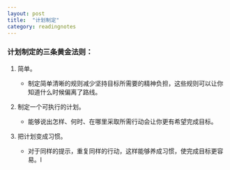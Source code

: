 ```yaml
---
layout: post
title:  "计划制定"
category: readingnotes
---
```


### 计划制定的三条黄金法则：

1. 简单。

	- 制定简单清晰的规则减少坚持目标所需要的精神负担，这些规则可以让你知道什么时候偏离了路线。


2. 制定一个可执行的计划。

	- 能够说出怎样、何时、在哪里采取所需行动会让你更有希望完成目标。

3. 把计划变成习惯。

	- 对于同样的提示，重复同样的行动，这样能够养成习惯，使完成目标更容易。l
